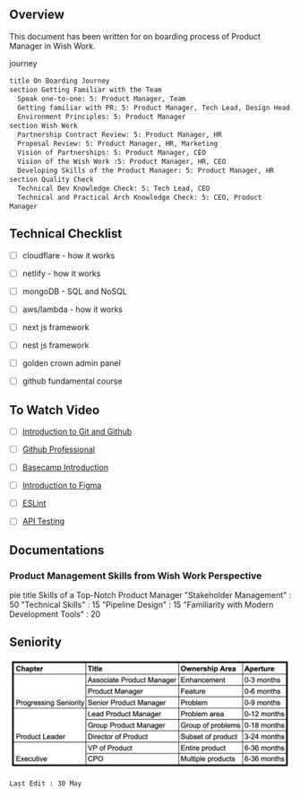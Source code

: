 <script src="https://unpkg.com/mermaid@8.14.0/dist/mermaid.min.js">
</script>

## Overview
This document has been written for on boarding process of Product Manager in Wish Work.


<div class="mermaid">
journey

    title On Boarding Journey
    section Getting Familiar with the Team
      Speak one-to-one: 5: Product Manager, Team
      Getting familiar with PR: 5: Product Manager, Tech Lead, Design Head
      Environment Principles: 5: Product Manager
    section Wish Work
      Partnership Contract Review: 5: Product Manager, HR
      Proposal Review: 5: Product Manager, HR, Marketing
      Vision of Partnerships: 5: Product Manager, CEO
      Vision of the Wish Work :5: Product Manager, HR, CEO
      Developing Skills of the Product Manager: 5: Product Manager, HR
    section Quality Check
      Technical Dev Knowledge Check: 5: Tech Lead, CEO
      Technical and Practical Arch Knowledge Check: 5: CEO, Product Manager
</div>

## Technical Checklist

- [ ] cloudflare - how it works
- [ ] netlify - how it works
- [ ] mongoDB - SQL and NoSQL
- [ ] aws/lambda - how it works
- [ ] next js framework
- [ ] nest js framework
- [ ] golden crown admin panel
- [ ] github fundamental course 


## To Watch Video

 - [ ] [Introduction to Git and Github](https://youtu.be/ulQA5tjJark)
 - [ ] [Github Professional](https://youtu.be/Uszj_k0DGsg)
 - [ ] [Basecamp Introduction](https://youtu.be/rY9z7Bfimr4)
 - [ ] [Introduction to Figma](https://youtu.be/o1nCmiW6auE)
 - [ ] [ESLint](https://www.youtube.com/watch?v=ZuDIXV94Z1w)
 - [ ] [API Testing](https://youtu.be/VywxIQ2ZXw4)


## Documentations


### Product Management Skills from Wish Work Perspective

<div class="mermaid">

pie title Skills of a Top-Notch Product Manager
    "Stakeholder Management" : 50
    "Technical Skills" : 15
    "Pipeline Design" : 15
    "Familiarity with Modern Development Tools" : 20
</div>

## Seniority

![product management seniority](./IMG_1651.jpg)

`Last Edit : 30 May` 
